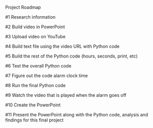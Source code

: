 Project Roadmap

#1 Research information

#2 Build video in PowerPoint

#3 Upload video on YouTube

#4 Build text file using the video URL with Python code

#5 Build the rest of the Python code (hours, seconds, print, etc)

#6 Test the overall Python code

#7 Figure out the code alarm clock time

#8 Run the final Python code 

#9 Watch the video that is played when the alarm goes off

#10 Create the PowerPoint 

#11 Present the PowerPoint along with the Python code, analysis and findings for this final project 
